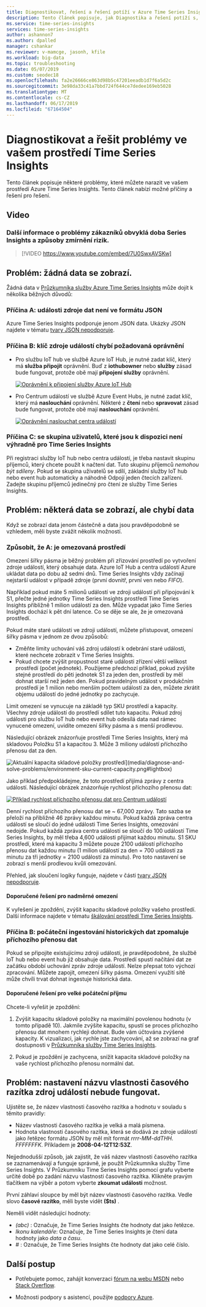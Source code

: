 ```yaml
---
title: Diagnostikovat, řešení a řešení potíží v Azure Time Series Insights | Dokumentace Microsoftu
description: Tento článek popisuje, jak Diagnostika a řešení potíží s, řešit běžné problémy, které můžete narazit ve vašem prostředí Azure Time Series Insights.
ms.service: time-series-insights
services: time-series-insights
author: ashannon7
ms.author: dpalled
manager: cshankar
ms.reviewer: v-mamcge, jasonh, kfile
ms.workload: big-data
ms.topic: troubleshooting
ms.date: 05/07/2019
ms.custom: seodec18
ms.openlocfilehash: fa2e26666ce863d98b5c47201eeadb1d7f6a5d2c
ms.sourcegitcommit: 3e98da33c41a7bbd724f644ce7dedee169eb5028
ms.translationtype: MT
ms.contentlocale: cs-CZ
ms.lasthandoff: 06/17/2019
ms.locfileid: "67164504"
---
```

# <a name="diagnose-and-solve-issues-in-your-time-series-insights-environment"></a>Diagnostikovat a řešit problémy ve vašem prostředí Time Series Insights

Tento článek popisuje některé problémy, které můžete narazit ve vašem prostředí Azure Time Series Insights. Tento článek nabízí možné příčiny a řešení pro řešení.

## <a name="video"></a>Video

### <a name="learn-about-common-time-series-insights-customer-challenges-and-mitigationsbr"></a>Další informace o problémy zákazníků obvyklá doba Series Insights a způsoby zmírnění rizik.</br>

> [!VIDEO https://www.youtube.com/embed/7U0SwxAVSKw]

## <a name="problem-no-data-is-shown"></a>Problém: žádná data se zobrazí.

Žádná data v [Průzkumníka služby Azure Time Series Insights](https://insights.timeseries.azure.com) může dojít k několika běžných důvodů:

### <a name="cause-a-event-source-data-isnt-in-json-format"></a>Příčina A: události zdroje dat není ve formátu JSON

Azure Time Series Insights podporuje jenom JSON data. Ukázky JSON najdete v tématu [tvary JSON nepodporuje](./how-to-shape-query-json.md).

### <a name="cause-b-the-event-source-key-is-missing-a-required-permission"></a>Příčina B: klíč zdroje událostí chybí požadovaná oprávnění

* Pro službu IoT hub ve službě Azure IoT Hub, je nutné zadat klíč, který má **služba připojit** oprávnění. Buď z **iothubowner** nebo **služby** zásad bude fungovat, protože obě mají **připojení služby** oprávnění.

   [![Oprávnění k připojení služby Azure IoT Hub](media/diagnose-and-solve-problems/iothub-serviceconnect-permissions.png)](media/diagnose-and-solve-problems/iothub-serviceconnect-permissions.png#lightbox)

* Pro Centrum událostí ve službě Azure Event Hubs, je nutné zadat klíč, který má **naslouchání** oprávnění. Některé z **čtení** nebo **spravovat** zásad bude fungovat, protože obě mají **naslouchání** oprávnění.

   [![Oprávnění naslouchat centra událostí](media/diagnose-and-solve-problems/eventhub-listen-permissions.png)](media/diagnose-and-solve-problems/eventhub-listen-permissions.png#lightbox)

### <a name="cause-c-the-consumer-group-provided-isnt-exclusive-to-time-series-insights"></a>Příčina C: se skupina uživatelů, které jsou k dispozici není výhradně pro Time Series Insights

Při registraci služby IoT hub nebo centra událostí, je třeba nastavit skupinu příjemců, který chcete použít k načtení dat. Tuto skupinu příjemců *nemohou být sdíleny*. Pokud se skupina uživatelů se sdílí, základní služby IoT hub nebo event hub automaticky a náhodně Odpojí jeden čtecích zařízení. Zadejte skupinu příjemců jedinečný pro čtení ze služby Time Series Insights.

## <a name="problem-some-data-is-shown-but-data-is-missing"></a>Problém: některá data se zobrazí, ale chybí data

Když se zobrazí data jenom částečně a data jsou pravděpodobně se vzhledem, měli byste zvážit několik možností.

### <a name="cause-a-your-environment-is-being-throttled"></a>Způsobit, že A: je omezovaná prostředí

Omezení šířky pásma je běžný problém při zřizování prostředí po vytvoření zdroje událostí, který obsahuje data. Azure IoT Hub a centra událostí Azure ukládat data po dobu až sedmi dnů. Time Series Insights vždy začínají nejstarší událost v případě zdroje (první dovnitř, první ven nebo *FIFO*).

Například pokud máte 5 milionů událostí ve zdroji událostí při připojování k S1, přečte jedné jednotky Time Series Insights prostředí Time Series Insights přibližně 1 milion událostí za den. Může vypadat jako Time Series Insights dochází k pět dní latence. Co se děje se ale, že je omezovaná prostředí.

Pokud máte staré události ve zdroji událostí, můžete přistupovat, omezení šířky pásma v jednom ze dvou způsobů:

- Změňte limity uchování váš zdroj událostí k odebrání staré události, které nechcete zobrazit v Time Series Insights.
- Pokud chcete zvýšit propustnost staré události zřízení větší velikost prostředí (počet jednotek). Použijeme předchozí příklad, pokud zvýšíte stejné prostředí do pěti jednotek S1 za jeden den, prostředí by měl dohnat starší než jeden den. Pokud pravidelným událost v produkčním prostředí je 1 milion nebo menším počtem událostí za den, můžete zkrátit objemu událostí do jedné jednotky po zachycuje.

Limit omezení se vynucuje na základě typ SKU prostředí a kapacity. Všechny zdroje událostí do prostředí sdílet tuto kapacitu. Pokud zdroj události pro službu IoT hub nebo event hub odesílá data nad rámec vynucené omezení, uvidíte omezení šířky pásma a s menší prodlevou.

Následující obrázek znázorňuje prostředí Time Series Insights, který má skladovou Položku S1 a kapacitou 3. Může 3 miliony událostí příchozího přenosu dat za den.

![Aktuální kapacita skladové položky prostředí](media/diagnose-and-solve-problems/environment-sku-current-capacity.png)](media/diagnose-and-solve-problems/environment-sku-current-capacity.png#lightbox)

Jako příklad předpokládejme, že toto prostředí přijímá zprávy z centra událostí. Následující obrázek znázorňuje rychlost příchozího přenosu dat:

[![Příklad rychlost příchozího přenosu dat pro Centrum událostí](media/diagnose-and-solve-problems/eventhub-ingress-rate.png)](media/diagnose-and-solve-problems/eventhub-ingress-rate.png#lightbox)

Denní rychlost příchozího přenosu dat se ~ 67,000 zprávy. Tato sazba se přeloží na přibližně 46 zprávy každou minutu. Pokud každá zpráva centra událostí se sloučí do jedné události Time Series Insights, omezování nedojde. Pokud každá zpráva centra událostí se sloučí do 100 událostí Time Series Insights, by měl třeba 4,600 události přijímat každou minutu. S1 SKU prostředí, které má kapacitu 3 můžete pouze 2100 událostí příchozího přenosu dat každou minutu (1 milion událostí za den = 700 událostí za minutu za tři jednotky = 2100 událostí za minutu). Pro toto nastavení se zobrazí s menší prodlevou kvůli omezování.

Přehled, jak sloučení logiky funguje, najdete v části [tvary JSON nepodporuje](./how-to-shape-query-json.md).

#### <a name="recommended-resolutions-for-excessive-throttling"></a>Doporučené řešení pro nadměrné omezení

K vyřešení je zpoždění, zvýšit kapacitu skladové položky vašeho prostředí. Další informace najdete v tématu [škálování prostředí Time Series Insights](time-series-insights-how-to-scale-your-environment.md).

### <a name="cause-b-initial-ingestion-of-historical-data-slows-ingress"></a>Příčina B: počáteční ingestování historických dat zpomaluje příchozího přenosu dat

Pokud se připojíte existujícímu zdroji událostí, je pravděpodobné, že službě IoT hub nebo event hub již obsahuje data. Prostředí spustí načítání dat ze začátku období uchování zpráv zdroje událostí. Nelze přepsat toto výchozí zpracování. Můžete zapojit, omezení šířky pásma. Omezení využití sítě může chvíli trvat dohnat ingestuje historická data.

#### <a name="recommended-resolutions-for-large-initial-ingestion"></a>Doporučené řešení pro velké počáteční příjmu

Chcete-li vyřešit je zpoždění:

1. Zvýšit kapacitu skladové položky na maximální povolenou hodnotu (v tomto případě 10). Jakmile zvýšíte kapacitu, spustí se proces příchozího přenosu dat mnohem rychleji dohnat. Bude vám účtována zvýšené kapacity. K vizualizaci, jak rychle jste zachycování, až se zobrazí na graf dostupnosti v [Průzkumníka služby Time Series Insights](https://insights.timeseries.azure.com).

2. Pokud je zpoždění je zachycena, snížit kapacita skladové položky na vaše rychlost příchozího přenosu normální dat.

## <a name="problem-my-event-sources-timestamp-property-name-setting-doesnt-work"></a>Problém: nastavení názvu vlastnosti časového razítka zdroj událostí nebude fungovat.

Ujistěte se, že název vlastnosti časového razítka a hodnotu v souladu s těmito pravidly:

* Název vlastnosti časového razítka je velká a malá písmena.
* Hodnota vlastnosti časového razítka, která se dodává ze zdroje událostí jako řetězec formátu JSON by měl mít formát _rrrr-MM-ddTHH. FFFFFFFK_. Příkladem je **2008-04-12T12:53Z**.

Nejjednodušší způsob, jak zajistit, že váš název vlastnosti časového razítka se zaznamenávají a funguje správně, je použít Průzkumníka služby Time Series Insights. V Průzkumníku Time Series Insights pomocí grafu vyberte určité době po zadání názvu vlastnosti časového razítka. Klikněte pravým tlačítkem na výběr a potom vyberte **zkoumat události** možnost.

První záhlaví sloupce by měl být název vlastnosti časového razítka. Vedle slovo **časové razítko**, měli byste vidět **($ts)** .

Neměli vidět následující hodnoty:

- *(abc)* : Označuje, že Time Series Insights čte hodnoty dat jako řetězce.
- *Ikonu kalendáře*: Označuje, že Time Series Insights je čtení data hodnoty jako *data a času*.
- *#* : Označuje, že Time Series Insights čte hodnoty dat jako celé číslo.

## <a name="next-steps"></a>Další postup

- Potřebujete pomoc, zahájit konverzaci [fórum na webu MSDN](https://social.msdn.microsoft.com/Forums/home?forum=AzureTimeSeriesInsights) nebo [Stack Overflow](https://stackoverflow.com/questions/tagged/azure-timeseries-insights).

- Možnosti podpory s asistencí, použijte [podpory Azure](https://azure.microsoft.com/support/options/).
